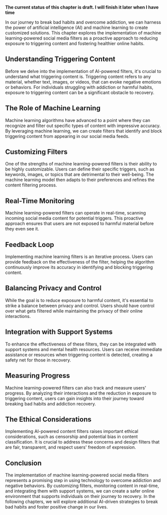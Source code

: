 **The current status of this chapter is draft. I will finish it later when I have time**

In our journey to break bad habits and overcome addiction, we can harness the power of artificial intelligence (AI) and machine learning to create customized solutions. This chapter explores the implementation of machine learning-powered social media filters as a proactive approach to reducing exposure to triggering content and fostering healthier online habits.

**Understanding Triggering Content**
------------------------------------

Before we delve into the implementation of AI-powered filters, it's crucial to understand what triggering content is. Triggering content refers to any material, whether text, images, or videos, that can evoke negative emotions or behaviors. For individuals struggling with addiction or harmful habits, exposure to triggering content can be a significant obstacle to recovery.

**The Role of Machine Learning**
--------------------------------

Machine learning algorithms have advanced to a point where they can recognize and filter out specific types of content with impressive accuracy. By leveraging machine learning, we can create filters that identify and block triggering content from appearing in our social media feeds.

**Customizing Filters**
-----------------------

One of the strengths of machine learning-powered filters is their ability to be highly customizable. Users can define their specific triggers, such as keywords, images, or topics that are detrimental to their well-being. The machine learning model then adapts to their preferences and refines the content filtering process.

**Real-Time Monitoring**
------------------------

Machine learning-powered filters can operate in real-time, scanning incoming social media content for potential triggers. This proactive approach ensures that users are not exposed to harmful material before they even see it.

**Feedback Loop**
-----------------

Implementing machine learning filters is an iterative process. Users can provide feedback on the effectiveness of the filter, helping the algorithm continuously improve its accuracy in identifying and blocking triggering content.

**Balancing Privacy and Control**
---------------------------------

While the goal is to reduce exposure to harmful content, it's essential to strike a balance between privacy and control. Users should have control over what gets filtered while maintaining the privacy of their online interactions.

**Integration with Support Systems**
------------------------------------

To enhance the effectiveness of these filters, they can be integrated with support systems and mental health resources. Users can receive immediate assistance or resources when triggering content is detected, creating a safety net for those in recovery.

**Measuring Progress**
----------------------

Machine learning-powered filters can also track and measure users' progress. By analyzing their interactions and the reduction in exposure to triggering content, users can gain insights into their journey toward breaking bad habits and addiction recovery.

**The Ethical Considerations**
------------------------------

Implementing AI-powered content filters raises important ethical considerations, such as censorship and potential bias in content classification. It is crucial to address these concerns and design filters that are fair, transparent, and respect users' freedom of expression.

**Conclusion**
--------------

The implementation of machine learning-powered social media filters represents a promising step in using technology to overcome addiction and negative behaviors. By customizing filters, monitoring content in real-time, and integrating them with support systems, we can create a safer online environment that supports individuals on their journey to recovery. In the following chapters, we will explore additional AI-driven strategies to break bad habits and foster positive change in our lives.
